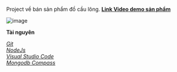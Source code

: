 Project về bán sản phẩm đồ cầu lông.
<a href="https://drive.google.com/drive/folders/1fK1t1GYe5nXpFNXHnuI85uUmWoNd0Cra">**Link Video demo sản phẩm**</a>

![image](https://github.com/user-attachments/assets/344a6a82-2a45-424f-8b03-8b315944c317)

<b>Tài nguyên</b>

<i class="fas fa-github"><a href="https://git-scm.com/downloads/win">Git</a>
<br>
<a href="https://nodejs.org/en/download/prebuilt-installer">NodeJs</a>
<br>
<a href="https://code.visualstudio.com/docs/?dv=win64user">Visual Studio Code</a>
<br>
<a href="https://www.mongodb.com/try/download/compass">Mongodb Compass</a>
